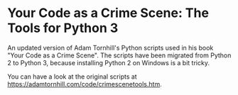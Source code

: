 # Your Code as a Crime Scene: The Tools for Python 3

An updated version of Adam Tornhill's Python scripts used in his book "Your Code as a Crime Scene".
The scripts have been migrated from Python 2 to Python 3, because installing Python 2 on Windows is a bit tricky.

You can have a look at the original scripts at https://adamtornhill.com/code/crimescenetools.htm.
